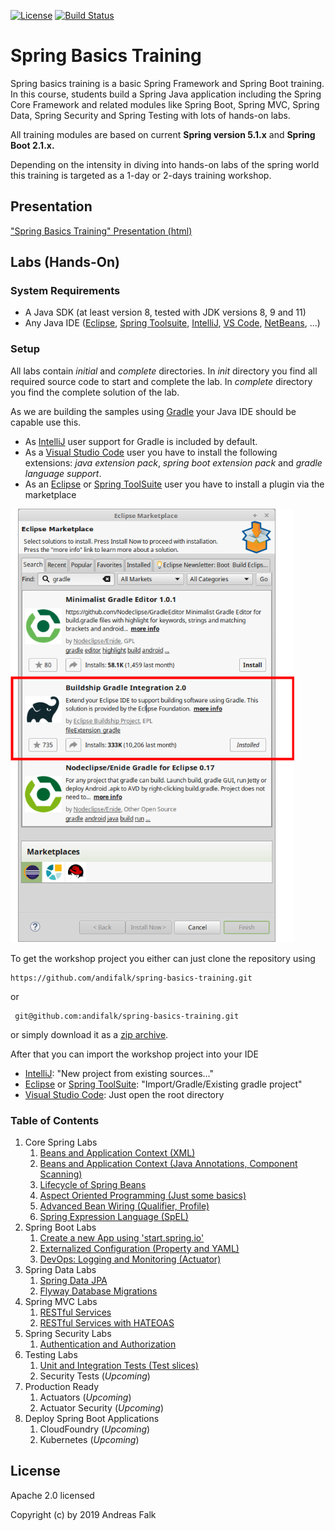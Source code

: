 [![License](https://img.shields.io/badge/License-Apache%20License%202.0-brightgreen.svg)][1]
[![Build Status](https://travis-ci.org/andifalk/spring-basics-training.svg?branch=master)](https://travis-ci.org/andifalk/spring-basics-training)


# Spring Basics Training
Spring basics training is a basic Spring Framework and Spring Boot training. 
In this course, students build a Spring Java application including the Spring Core Framework and related modules like Spring Boot, Spring MVC, Spring Data, Spring Security and Spring Testing with lots of hands-on labs.

All training modules are based on current __Spring version 5.1.x__ and __Spring Boot 2.1.x.__

Depending on the intensity in diving into hands-on labs of the spring world this training is targeted
as a 1-day or 2-days training workshop.

## Presentation

["Spring Basics Training" Presentation (html)](https://andifalk.github.io/spring-basics-training/presentation/index.html)

## Labs (Hands-On)

### System Requirements

* A Java SDK (at least version 8, tested with JDK versions 8, 9 and 11)
* Any Java IDE ([Eclipse](https://www.eclipse.org/), [Spring Toolsuite](https://spring.io/tools), [IntelliJ](https://www.jetbrains.com/idea/), [VS Code](https://code.visualstudio.com/), [NetBeans](https://netbeans.org/), ...)

### Setup

All labs contain _initial_ and _complete_ directories.
In _init_ directory you find all required source code to start and complete the lab. In _complete_ directory 
you find the complete solution of the lab.

As we are building the samples using [Gradle](https://gradle.org) your Java IDE should be capable use this.

* As [IntelliJ](https://www.jetbrains.com/idea/) user support for Gradle is included by default.
* As a [Visual Studio Code](https://code.visualstudio.com/) user you have to install the following extensions: _java extension pack_, _spring boot extension pack_ and _gradle language support_.
* As an [Eclipse](https://www.eclipse.org/) or [Spring ToolSuite](https://spring.io/tools) user you have to install a plugin via the marketplace

![eclipse](eclipse_gradle.png "eclipse")

To get the workshop project you either can just clone the repository using

```
https://github.com/andifalk/spring-basics-training.git
```

or

```
 git@github.com:andifalk/spring-basics-training.git
```

or simply download it as a [zip archive](https://github.com/andifalk/spring-basics-training/archive/master.zip).

After that you can import the workshop project into your IDE

* [IntelliJ](https://www.jetbrains.com/idea): "New project from existing sources..."
* [Eclipse](https://www.eclipse.org/) or [Spring ToolSuite](https://spring.io/tools): "Import/Gradle/Existing gradle project"
* [Visual Studio Code](https://code.visualstudio.com/): Just open the root directory

### Table of Contents

1. Core Spring Labs
    1. [Beans and Application Context (XML)](https://github.com/andifalk/spring-basics-training/tree/master/lab-1)
    2. [Beans and Application Context (Java Annotations, Component Scanning)](https://github.com/andifalk/spring-basics-training/tree/master/lab-2) 
    3. [Lifecycle of Spring Beans](https://github.com/andifalk/spring-basics-training/tree/master/lab-3)	
    4. [Aspect Oriented Programming (Just some basics)](https://github.com/andifalk/spring-basics-training/tree/master/lab-4)
    5. [Advanced Bean Wiring (Qualifier, Profile)](https://github.com/andifalk/spring-basics-training/tree/master/lab-5)
    6. [Spring Expression Language (SpEL)](https://github.com/andifalk/spring-basics-training/tree/master/lab-6)
2. Spring Boot Labs
    1. [Create a new App using 'start.spring.io'](https://github.com/andifalk/spring-basics-training/tree/master/lab-7)
    2. [Externalized Configuration (Property and YAML)](https://github.com/andifalk/spring-basics-training/tree/master/lab-8)
    3. [DevOps: Logging and Monitoring (Actuator)](https://github.com/andifalk/spring-basics-training/tree/master/lab-9)
3. Spring Data Labs
    1. [Spring Data JPA](https://github.com/andifalk/spring-basics-training/tree/master/lab-10)
    2. [Flyway Database Migrations](https://github.com/andifalk/spring-basics-training/tree/master/lab-11)
4. Spring MVC Labs
    1. [RESTful Services](https://github.com/andifalk/spring-basics-training/tree/master/lab-12)
    1. [RESTful Services with HATEOAS](https://github.com/andifalk/spring-basics-training/tree/master/lab-13)
5. Spring Security Labs
    1. [Authentication and Authorization](https://github.com/andifalk/spring-basics-training/tree/master/lab-14)
6. Testing Labs
    1. [Unit and Integration Tests (Test slices)](https://github.com/andifalk/spring-basics-training/tree/master/lab-15)
    2. Security Tests (*Upcoming*)
7. Production Ready    
    1. Actuators (*Upcoming*)
    2. Actuator Security (*Upcoming*)
8. Deploy Spring Boot Applications
    1. CloudFoundry (*Upcoming*)
    2. Kubernetes (*Upcoming*)

## License

Apache 2.0 licensed

Copyright (c) by 2019 Andreas Falk

[1]:http://www.apache.org/licenses/LICENSE-2.0.txt
